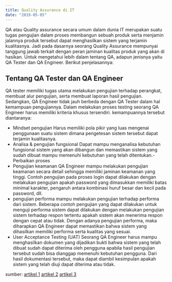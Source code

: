 ```yaml
---
title: Quality Assurance di IT
date: "2019-05-05"
---
```


QA atau Quality assurance secara umum dalam dunia IT merupakan suatu tugas pengujian dalam proses membangun sebuah produk serta menjamin jalannya produk tersebut dapat menghasilkan sistem yang terjamin kualitasnya. Jadi pada dasarnya seorang Quality Assurance mempunyai tanggung jawab terkait dengan peran jaminan kualitas produk yang akan di hasikan. Untuk mengetahui lebih dalam tentang QA, adapun jenisnya yaitu QA Tester dan QA Engineer. Berikut penjelasannya:

## Tentang QA Tester dan QA Engineer
QA tester memiliki tugas utama melakukan pengujian terhadap perangkat, membuat alur pengujian, serta membuat laporan hasil pengujian. Sedangkan, QA Engineer tidak jauh berbeda dengan QA Tester dalam hal kemampuan pengujiannya. Dalam melakukan proses testing seorang QA Engineer harus memiliki kriteria khusus tersendiri. kemampuannya tersebut diantaranya:
- Mindset pengujian
Harus memiliki pola pikir yang luas mengenai penggunaan suatu sistem dimana pengetesan sistem tersebut dapat terjamin kualitasnya.
- Analisa & pengujian fungsional 
Dapat mampu menganalisa kebutuhan fungsional sistem yang akan dibangun dan memastikan sistem yang sudah dibuat mampu memenuhi kebutuhan yang telah ditentukan.- Perbaikan proses 
- Pengujian keamanan
QA Engineer mampu melakukan pengujian keamanan secara detail sehingga memiliki jaminan keamanan yang tinggi. Contoh pengujian pada proses login dapat dilakukan dengan melakukan pengujian apakah password yang dimasukkan memiliki batas minimal karakter, pengaruh antara kombinasi huruf besar dan kecil pada password, dll.
- pengujian performa
mampu melakukan pengujian terhadap performa dari sistem. Beberapa contoh pengujian yang dapat dilakukan untuk menguji performa sistem dapat dilakukan dengan melakukan pengujian sistem terhadap respon tertentu apakah sistem akan menerima respon dengan cepat atau tidak. Dengan adanya pengujian performa, maka diharapkan QA Engineer dapat memastikan bahwa sistem yang dihasilkan memiliki performa serta kualitas yang sesuai.
- User Acceptance Testing (UAT)
Seorang QA Engineer harus mampu menghasilkan dokumen yang dijadikan bukti bahwa sistem yang telah dibuat sudah dapat diterima oleh pengguna apabila hasil pengujian tersebut sudah bisa dianggap memenuhi kebutuhan pengguna. Dari hasil dokumentasi tersebut, maka dapat diambil kesimpulan apakah sistem yang telah diuji dapat diterima atau tidak.


sumber:
[artikel 1](http://jobsinfopedia.blogspot.com/2015/12/pengertian-tugas-tanggung-jawab-quality.html)
[artikel 2](https://medium.com/skyshidigital/quality-assrurance-dalam-dunia-it-999ee722c736)
[artikel 3](https://medium.com/@makersinstitute/mengenal-lebih-jauh-tentang-software-quality-assurance-844361cd50db)